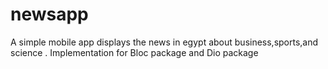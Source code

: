 # newsapp
A simple mobile app displays the news in egypt about business,sports,and science .
Implementation for Bloc package and Dio package
